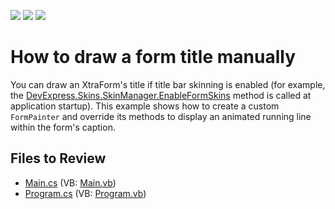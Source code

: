 <!-- default badges list -->
![](https://img.shields.io/endpoint?url=https://codecentral.devexpress.com/api/v1/VersionRange/128620774/13.1.4%2B)
[![](https://img.shields.io/badge/Open_in_DevExpress_Support_Center-FF7200?style=flat-square&logo=DevExpress&logoColor=white)](https://supportcenter.devexpress.com/ticket/details/E3327)
[![](https://img.shields.io/badge/📖_How_to_use_DevExpress_Examples-e9f6fc?style=flat-square)](https://docs.devexpress.com/GeneralInformation/403183)
<!-- default badges end -->

# How to draw a form title manually

You can draw an XtraForm's title if title bar skinning is enabled (for example, the [DevExpress.Skins.SkinManager.EnableFormSkins](https://docs.devexpress.com/WindowsForms/DevExpress.Skins.SkinManager.EnableFormSkins) method is called at application startup). This example shows how to create a custom `FormPainter` and override its methods to display an animated running line within the form's caption.


## Files to Review

* [Main.cs](./CS/WindowsApplication3/Main.cs) (VB: [Main.vb](./VB/WindowsApplication3/Main.vb))
* [Program.cs](./CS/WindowsApplication3/Program.cs) (VB: [Program.vb](./VB/WindowsApplication3/Program.vb))
